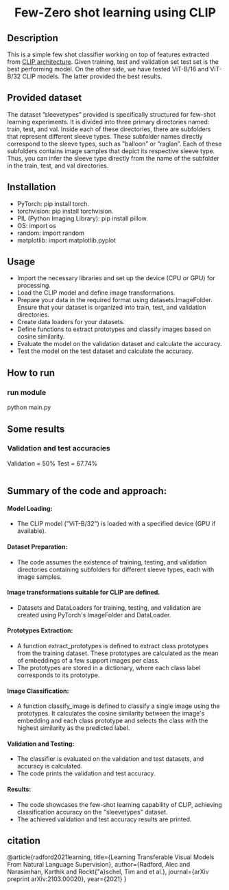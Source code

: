 <div align="center">    
 
# Few-Zero shot learning using CLIP

</div>
 
## Description   
This is a simple few shot classifier working on top of features extracted from [CLIP architecture](https://github.com/openai/CLIP). Given training, test and validation set test set is the best performing model. On the other side, we have tested ViT-B/16 and ViT-B/32 CLIP models. The latter provided the best results.

## Provided dataset

The dataset ”sleevetypes” provided is specifically structured for few-shot learning
experiments. It is divided into three primary directories named: train,
test, and val. Inside each of these directories, there are subfolders that represent
different sleeve types. These subfolder names directly correspond to the
sleeve types, such as ”balloon” or ”raglan”. Each of these subfolders contains
image samples that depict its respective sleeve type. Thus, you can infer the
sleeve type directly from the name of the subfolder in the train, test, and val
directories.

## Installation

- PyTorch: pip install torch.
- torchvision: pip install torchvision.
- PIL (Python Imaging Library): pip install pillow.
- OS: import os
- random: import random
- matplotlib: import matplotlib.pyplot

## Usage

- Import the necessary libraries and set up the device (CPU or GPU) for processing.
- Load the CLIP model and define image transformations.
- Prepare your data in the required format using datasets.ImageFolder. Ensure that your dataset is organized into train, test, and validation directories.
- Create data loaders for your datasets.
- Define functions to extract prototypes and classify images based on cosine similarity.
- Evaluate the model on the validation dataset and calculate the accuracy.
- Test the model on the test dataset and calculate the accuracy.

## How to run

### run module

python main.py

## Some results

### Validation and test accuracies

Validation = 50%
Test = 67.74%

```

```

## Summary of the code and approach:

#### Model Loading:

- The CLIP model ("ViT-B/32") is loaded with a specified device (GPU if available).

#### Dataset Preparation:

- The code assumes the existence of training, testing, and validation directories containing subfolders for different sleeve types, each with image samples.

#### Image transformations suitable for CLIP are defined.

- Datasets and DataLoaders for training, testing, and validation are created using PyTorch's ImageFolder and DataLoader.

#### Prototypes Extraction:

- A function extract_prototypes is defined to extract class prototypes from the training dataset. These prototypes are calculated as the mean of embeddings of a few support images per class.
- The prototypes are stored in a dictionary, where each class label corresponds to its prototype.

#### Image Classification:

- A function classify_image is defined to classify a single image using the prototypes. It calculates the cosine similarity between the image's embedding and each class prototype and selects the class with the highest similarity as the predicted label.

#### Validation and Testing:

- The classifier is evaluated on the validation and test datasets, and accuracy is calculated.
- The code prints the validation and test accuracy.

#### Results:

- The code showcases the few-shot learning capability of CLIP, achieving classification accuracy on the "sleevetypes" dataset.
- The achieved validation and test accuracy results are printed.

## citation

@article{radford2021learning,
title={Learning Transferable Visual Models From Natural Language Supervision},
author={Radford, Alec and Narasimhan, Karthik and Rockt{\"a}schel, Tim and et al.},
journal={arXiv preprint arXiv:2103.00020},
year={2021}
}
